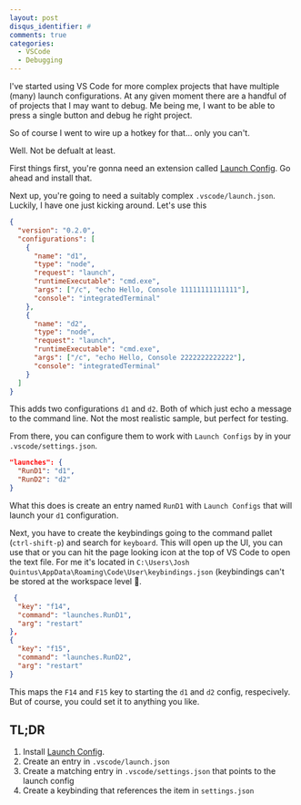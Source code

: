```yaml
---
layout: post
disqus_identifier: #
comments: true
categories:
  - VSCode
  - Debugging
---
```


I've started using VS Code for more complex projects that have multiple (many)
launch configurations. At any given moment there are a handful of of projects
that I may want to debug. Me being me, I want to be able to press a single
button and debug he right project.

So of course I went to wire up a hotkey for that... only you can't.

Well. Not be defualt at least.

First things first, you're gonna need an extension called
[Launch Config](https://marketplace.visualstudio.com/items?itemName=ArturoDent.launch-config).
Go ahead and install that.

Next up, you're going to need a suitably complex `.vscode/launch.json`. Luckily,
I have one just kicking around. Let's use this

```json
{
  "version": "0.2.0",
  "configurations": [
    {
      "name": "d1",
      "type": "node",
      "request": "launch",
      "runtimeExecutable": "cmd.exe",
      "args": ["/c", "echo Hello, Console 11111111111111"],
      "console": "integratedTerminal"
    },
    {
      "name": "d2",
      "type": "node",
      "request": "launch",
      "runtimeExecutable": "cmd.exe",
      "args": ["/c", "echo Hello, Console 2222222222222"],
      "console": "integratedTerminal"
    }
  ]
}
```

This adds two configurations `d1` and `d2`. Both of which just echo a message to
the command line. Not the most realistic sample, but perfect for testing.

From there, you can configure them to work with `Launch Configs` by in your
`.vscode/settings.json`.

```json
"launches": {
  "RunD1": "d1",
  "RunD2": "d2"
}
```

What this does is create an entry named `RunD1` with `Launch Configs` that will
launch your `d1` configuration.

Next, you have to create the keybindings going to the command pallet
(`ctrl-shift-p`) and search for `keyboard`. This will open up the UI, you can
use that or you can hit the page looking icon at the top of VS Code to open the
text file. For me it's located in
`C:\Users\Josh Quintus\AppData\Roaming\Code\User\keybindings.json` (keybindings
can't be stored at the workspace level 🙁.

```json
 {
  "key": "f14",
  "command": "launches.RunD1",
  "arg": "restart"
},
{
  "key": "f15",
  "command": "launches.RunD2",
  "arg": "restart"
}
```

This maps the `F14` and `F15` key to starting the `d1` and `d2` config,
respecively. But of course, you could set it to anything you like.

## TL;DR

1. Install
   [Launch Config](https://marketplace.visualstudio.com/items?itemName=ArturoDent.launch-config).
2. Create an entry in `.vscode/launch.json`
3. Create a matching entry in `.vscode/settings.json` that points to the launch
   config
4. Create a keybinding that references the item in `settings.json`
